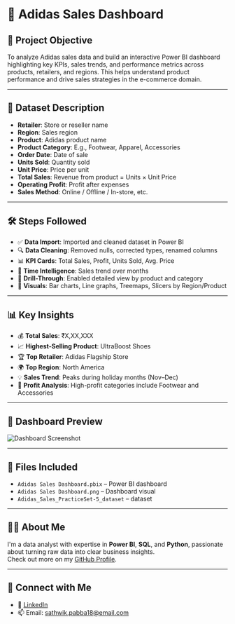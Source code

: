 # 👟 Adidas Sales Dashboard

## 🧠 Project Objective

To analyze Adidas sales data and build an interactive Power BI dashboard highlighting key KPIs, sales trends, and performance metrics across products, retailers, and regions. This helps understand product performance and drive sales strategies in the e-commerce domain.

---

## 📁 Dataset Description

- **Retailer**: Store or reseller name
- **Region**: Sales region
- **Product**: Adidas product name
- **Product Category**: E.g., Footwear, Apparel, Accessories
- **Order Date**: Date of sale
- **Units Sold**: Quantity sold
- **Unit Price**: Price per unit
- **Total Sales**: Revenue from product = Units × Unit Price
- **Operating Profit**: Profit after expenses
- **Sales Method**: Online / Offline / In-store, etc.

---

## 🛠️ Steps Followed

- ✅ **Data Import**: Imported and cleaned dataset in Power BI
- 🔍 **Data Cleaning**: Removed nulls, corrected types, renamed columns
- 📊 **KPI Cards**: Total Sales, Profit, Units Sold, Avg. Price
- 📅 **Time Intelligence**: Sales trend over months
- 📌 **Drill-Through**: Enabled detailed view by product and category
- 🎨 **Visuals**: Bar charts, Line graphs, Treemaps, Slicers by Region/Product

---

## 📊 Key Insights

- 💰 **Total Sales**: ₹X,XX,XXX
- 📈 **Highest-Selling Product**: UltraBoost Shoes
- 🏆 **Top Retailer**: Adidas Flagship Store
- 🌍 **Top Region**: North America
- 💡 **Sales Trend**: Peaks during holiday months (Nov–Dec)
- 🔄 **Profit Analysis**: High-profit categories include Footwear and Accessories

---

## 📸 Dashboard Preview

![Dashboard Screenshot](https://github.com/Sathwik40/Adidas_Sales_Dashboard/blob/main/Adidas%20Sales%20Dashboard.png)

---

## 📁 Files Included

- `Adidas Sales Dashboard.pbix` – Power BI dashboard
- `Adidas Sales Dashboard.png` – Dashboard visual
- `Adidas_Sales_PracticeSet-5_dataset` – dataset

---

## 🙋‍♂️ About Me

I'm a data analyst with expertise in **Power BI**, **SQL**, and **Python**, passionate about turning raw data into clear business insights.  
Check out more on my [GitHub Profile](https://github.com/Sathwik40).

---

## 🔗 Connect with Me

- 💼 [LinkedIn](https://linkedin.com/in/sathwikpabba)
- 📫 Email: sathwik.pabba18@email.com
